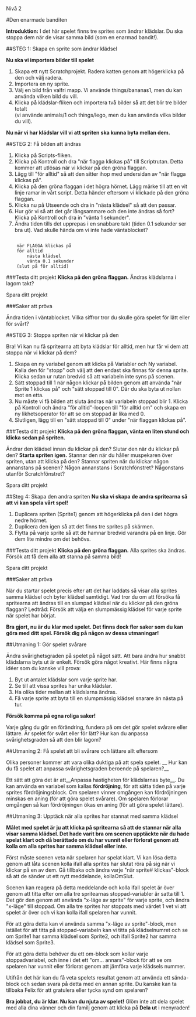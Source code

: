 Nivå 2

#Den enarmade banditen

__Introduktion:__
I det här spelet finns tre sprites som ändrar klädslar. Du ska stoppa dem när de visar samma bild (som en enarmad bandit!).

##STEG 1: Skapa en sprite som ändrar klädsel

__Nu ska vi importera bilder till spelet__

1. Skapa ett nytt Scratchprojekt. Radera katten genom att högerklicka på den och välj radera.
2. Importera en ny sprite.
3. Välj en bild från valfri mapp. Vi använde things/bananas1, men du kan använda vilken bild du vill.
4. Klicka på klädslar-fliken och importera två bilder så att det blir tre bilder totalt  
(vi använde animals/1 och things/lego, men du kan använda vilka bilder du vill).

__Nu när vi har klädslar vill vi att spriten ska kunna byta mellan dem.__

##STEG 2: Få bilden att ändras

1. Klicka på Scripts-fliken.
2. Klicka på Kontroll och dra "när flagga klickas på" till Scriptrutan. Detta kommer att utlösas när vi klickar på den gröna flaggan.
3. Lägg till "för alltid" så att den sitter ihop med undersidan av "när flagga klickas på".
4. Klicka på den gröna flaggan i det högra hörnet. Lägg märke till att en vit linje ramar in vårt script. Detta händer eftersom vi klickade på den gröna flaggan.
5. Klicka nu på Utseende och dra in "nästa klädsel" så att den passar.
6. Hur gör vi så att det går långsammare och den inte ändras så fort? Klicka på Kontroll och dra in "vänta 1 sekunder".
7. Ändra tiden tills det upprepas i en snabbare takt (tiden 0.1 sekunder ser bra ut). Vad skulle hända om vi inte hade väntablocket?

```Scratch

	när FLAGGA klickas på 
	för alltid		
		nästa klädsel
		vänta 0.1 sekunder
	(slut på för alltid)
```

###Testa ditt projekt 
__Klicka på den gröna flaggan.__ 
Ändras klädslarna i lagom takt? 

Spara ditt projekt

###Saker att pröva

Ändra tiden i väntablocket. Vilka siffror tror du skulle göra spelet för lätt eller för svårt?

##STEG 3: Stoppa spriten när vi klickar på den
                    
Bra! Vi kan nu få spritearna att byta klädslar för alltid, men hur får vi dem att stoppa när vi klickar på dem?

1. Skapa en ny variabel genom att klicka på Variabler och Ny variabel. Kalla den för "stopp" och välj att den endast ska finnas för denna sprite. Klicka sedan ur rutan bredvid så att variabeln inte syns på scenen.
2. Sätt stoppad till 1 när någon klickar på bilden genom att använda "när Sprite 1 klickas på" och "sätt stoppad till 0". Där du ska byta ut nollan mot en etta.
3. Nu måste vi få bilden att sluta ändras när variabeln stoppad blir 1. Klicka på Kontroll och ändra "för alltid"-loopen till "för alltid om" och skapa en ny likhetsoperator för att se om stoppad är lika med 0.  
4. Slutligen, lägg till en "sätt stoppad till 0" under "när flaggan klickas på".

###Testa ditt projekt 
__Klicka på den gröna flaggan, vänta en liten stund och klicka sedan på spriten.__ 

Ändrar den klädsel innan du klickar på den?
Slutar den när du klickar på den?
__Starta spriten igen.__ Stannar den när du håller muspekaren över spriten, utan att klicka på den? Stannar spriten när du klickar någon annanstans på scenen? Någon annanstans i Scratchfönstret? Någonstans utanför Scratchfönstret?

Spara ditt projekt 

##Steg 4: Skapa den andra spriten
__Nu ska vi skapa de andra spritearna så att vi kan spela vårt spel!__

1. Duplicera spriten (Sprite1) genom att högerklicka på den i det högra nedre hörnet.
2. Duplicera den igen så att det finns tre sprites på skärmen. 
3. Flytta på varje sprite så att de hamnar bredvid varandra på en linje. Gör dem lite mindre om det behövs.

###Testa ditt projekt 
__Klicka på den gröna flaggan.__ Alla sprites ska ändras. Försök att få dem alla att stanna på samma bild!

Spara ditt projekt

###Saker att pröva

När du startar spelet precis efter att det har laddats så visar alla sprites samma klädsel och byter klädsel samtidigt. Vad tror du om att försöka få spritearna att ändras till en slumpad klädsel när du klickar på den gröna flaggan? 
Ledtråd: Försök att välja en slumpmässig klädsel för varje sprite när spelet har börjat. 

__Bra gjort, nu är du klar med spelet. Det finns dock fler saker som du kan göra med ditt spel. Försök dig på någon av dessa utmaningar!__


##Utmaning 1: Gör spelet svårare

Ändra svårighetsgraden på spelet på något sätt. Att bara ändra hur snabbt klädslarna byts ut är enkelt. Försök göra något kreativt. Här finns några idéer som du kanske vill prova:

1. Byt ut antalet klädslar som varje sprite har. 
2. Se till att vissa sprites har unika klädslar. 
3. Ha olika tider mellan att klädslarna ändras. 
4. Få varje sprite att byta till en slumpmässig klädsel snarare än nästa på tur. 

__Försök komma på egna roliga saker!__

Varje gång du gör en förändring, fundera på om det gör spelet svårare eller lättare. Är spelet för svårt eller för lätt? Hur kan du anpassa svårighetsgraden så att den blir lagom?


##Utmaning 2: Få spelet att bli svårare och lättare allt eftersom 

Olika personer kommer att vara olika duktiga på att spela spelet. __ Hur kan du få spelet att anpassa svårighetsgraden beroende på spelaren?__

Ett sätt att göra det är att__Anpassa hastigheten för klädslarnas byte__. Du kan använda en variabel som kallas __fördröjning__, för att sätta tiden på varje sprites fördröjningsblock. Om spelaren vinner omgången kan fördröjningen minskas en aning (för att göra spelet svårare). Om spelaren förlorar omgången så kan fördröjningen ökas en aning (för att göra spelet lättare).

##Utmaning 3: Upptäck när alla sprites har stannat med samma klädsel

__Målet med spelet är ju att klicka på spritearna så att de stannar när alla visar samma klädsel. Det hade varit bra om scenen upptäckte när du hade spelat klart och då berättade om du har vunnit eller förlorat genom att kolla om alla sprites har samma klädsel eller inte.__

Först måste scenen veta när spelaren har spelat klart. Vi kan lösa detta genom att låta scenen kolla ifall alla sprites har slutat röra på sig när vi klickar på en av dem. Gå tillbaka och ändra varje "när sprite# klickas"-block så att de sänder ut ett nytt meddelande, kollaOmSlut.

Scenen kan reagera på detta meddelande och kolla ifall spelet är över genom att titta efter om alla tre spritearnas stoppad-variabler är satta till 1. Det gör den genom att använda "x-läge av sprite" för varje sprite, och ändra "x-läge" till stoppad. Om alla tre sprites har stoppats med värdet 1 vet vi att spelet är över och vi kan kolla ifall spelaren har vunnit.

För att göra detta kan vi använda samma "x-läge av sprite"-block, men istället för att titta på stoppad-variabeln kan vi titta på klädselnumret och se om Sprite1 har samma klädsel som Sprite2, och ifall Sprite2 har samma klädsel som Sprite3.

För att göra detta behöver du ett om-block som kollar varje stoppadvariabel, och inne i det ett "om... annars"-block för att se om spelaren har vunnit eller förlorat genom att jämföra varje
klädsels nummer.

Utifrån det här kan du få veta spelets resultat genom att använda ett sända-block och sedan svara på detta med en annan sprite. Du kanske kan ta tillbaka Felix för att gratulera eller tycka synd om spelaren?


__Bra jobbat, du är klar. Nu kan du njuta av spelet!__
Glöm inte att dela spelet med alla dina vänner och din familj genom att klicka på __Dela ut__ i menyraden!
